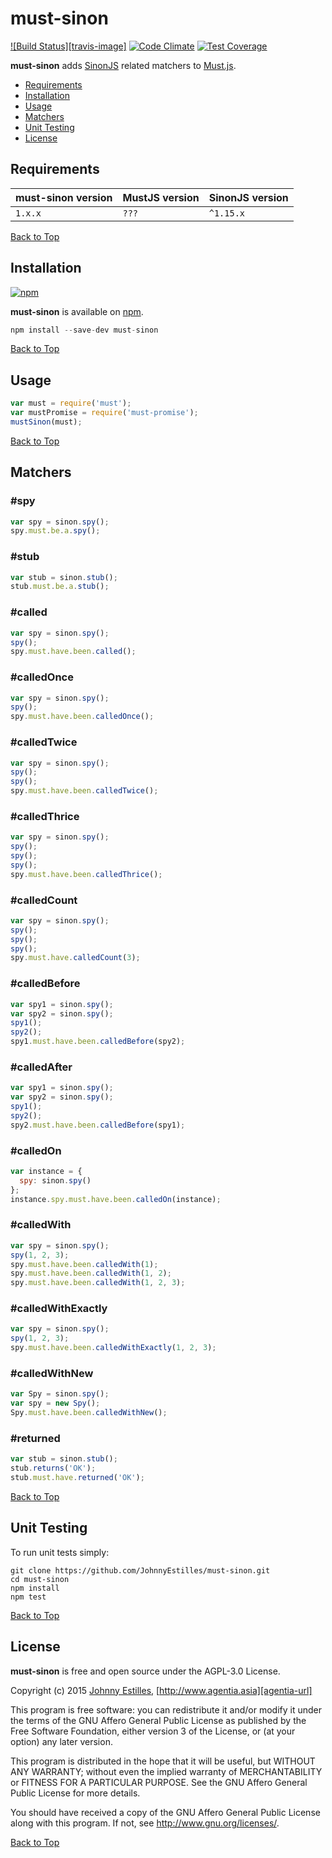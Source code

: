 # <a name="top"></a>must-sinon

[![Build Status][travis-image]][travis-url]
[![Code Climate][gpa-badge]][codeclimate-url]
[![Test Coverage][coverage-badge]][codeclimate-url]

**must-sinon** adds [SinonJS][sinon-url] related matchers to [Must.js][must-url].

- [Requirements](#requirements)
- [Installation](#installation)
- [Usage](#usage)
- [Matchers](#matchers)
- [Unit Testing](#unit-testing)
- [License](#license)

<a name="requirements"></a>
## Requirements

must-sinon version | MustJS version | SinonJS version
------------------ | -------------- | ---------------
`1.x.x` | `???` | `^1.15.x`

[Back to Top](#top)

<a name="installation"></a>
## Installation
[![npm][npm-badge]][npm-url]

**must-sinon** is available on [npm][npm-url].

```js
npm install --save-dev must-sinon
```

[Back to Top](#top)

<a name="usage"></a>
## Usage
```js
var must = require('must');
var mustPromise = require('must-promise');
mustSinon(must);
```

[Back to Top](#top)

<a name="matchers"></a>
## Matchers

### #spy
```js
var spy = sinon.spy();
spy.must.be.a.spy();
```

### #stub
```js
var stub = sinon.stub();
stub.must.be.a.stub();
```

### #called
```js
var spy = sinon.spy();
spy();
spy.must.have.been.called();
```

### #calledOnce
```js
var spy = sinon.spy();
spy();
spy.must.have.been.calledOnce();
```

### #calledTwice
```js
var spy = sinon.spy();
spy();
spy();
spy.must.have.been.calledTwice();
```

### #calledThrice
```js
var spy = sinon.spy();
spy();
spy();
spy();
spy.must.have.been.calledThrice();
```

### #calledCount
```js
var spy = sinon.spy();
spy();
spy();
spy();
spy.must.have.calledCount(3);
```

### #calledBefore
```js
var spy1 = sinon.spy();
var spy2 = sinon.spy();
spy1();
spy2();
spy1.must.have.been.calledBefore(spy2);
```

### #calledAfter
```js
var spy1 = sinon.spy();
var spy2 = sinon.spy();
spy1();
spy2();
spy2.must.have.been.calledBefore(spy1);
```

### #calledOn
```js
var instance = {
  spy: sinon.spy()
};
instance.spy.must.have.been.calledOn(instance);
```

### #calledWith
```js
var spy = sinon.spy();
spy(1, 2, 3);
spy.must.have.been.calledWith(1);
spy.must.have.been.calledWith(1, 2);
spy.must.have.been.calledWith(1, 2, 3);
```

### #calledWithExactly
```js
var spy = sinon.spy();
spy(1, 2, 3);
spy.must.have.been.calledWithExactly(1, 2, 3);
```

### #calledWithNew
```js
var Spy = sinon.spy();
var spy = new Spy();
Spy.must.have.been.calledWithNew();
```

### #returned
```js
var stub = sinon.stub();
stub.returns('OK');
stub.must.have.returned('OK');
```

[Back to Top](#top)

<a name="unit-testing"></a>
## Unit Testing
To run unit tests simply:

```
git clone https://github.com/JohnnyEstilles/must-sinon.git
cd must-sinon
npm install
npm test
```

[Back to Top](#top)

<a name="license"></a>
## License
**must-sinon** is free and open source under the AGPL-3.0 License.

Copyright (c) 2015 [Johnny Estilles][jme-url], [http://www.agentia.asia][agentia-url]

This program is free software: you can redistribute it and/or modify
it under the terms of the GNU Affero General Public License as
published by the Free Software Foundation, either version 3 of the
License, or (at your option) any later version.

This program is distributed in the hope that it will be useful,
but WITHOUT ANY WARRANTY; without even the implied warranty of
MERCHANTABILITY or FITNESS FOR A PARTICULAR PURPOSE.  See the
GNU Affero General Public License for more details.

You should have received a copy of the GNU Affero General Public License
along with this program.  If not, see <http://www.gnu.org/licenses/>.

[Back to Top](#top)

[jme-url]: https://github.com/JohnnyEstilles
[agentia-url]: http://www.agentia.asia

[travis-badge]: https://travis-ci.org/JohnnyEstilles/must-sinon.svg?branch=master
[travis-url]: https://travis-ci.org/JohnnyEstilles/must-sinon

[codeclimate-url]: https://codeclimate.com/github/AgentiaSystems/must-sinon
[gpa-badge]: https://codeclimate.com/github/AgentiaSystems/must-sinon/badges/gpa.svg
[coverage-badge]: https://codeclimate.com/github/AgentiaSystems/must-sinon/badges/coverage.svg

[npm-badge]: https://badge.fury.io/js/must-sinon.svg
[npm-url]: https://npmjs.org/package/must-sinon

[must-url]: https://github.com/moll/js-must
[sinon-url]: http://sinonjs.org
